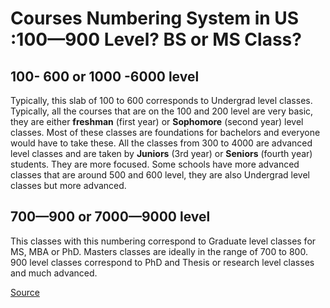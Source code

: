 # Courses Numbering System in US :100—900 Level? BS or MS Class?

## 100- 600 or 1000 -6000 level
Typically, this slab of 100 to 600 corresponds to Undergrad level classes. Typically, all the courses that are on the 100 and 200 level are very basic, they are either **freshman** (first year) or **Sophomore** (second year) level classes. Most of these classes are foundations for bachelors and everyone would have to take these. All the classes from 300 to 4000 are advanced level classes and are taken by **Juniors** (3rd year) or **Seniors** (fourth year) students. They are more focused. Some schools have more advanced classes that are around 500 and 600 level, they are also Undergrad level classes but more advanced.

## 700—900 or 7000—9000 level
This classes with this numbering correspond to Graduate level classes for MS, MBA or PhD. Masters classes are ideally in the range of 700 to 800. 900 level classes correspond to PhD and Thesis or research level classes and much advanced.

[Source](https://redbus2us.com/courses-numbering-system-in-us-100%E2%80%94900-level-classes-bs-or-ms-class/) 
